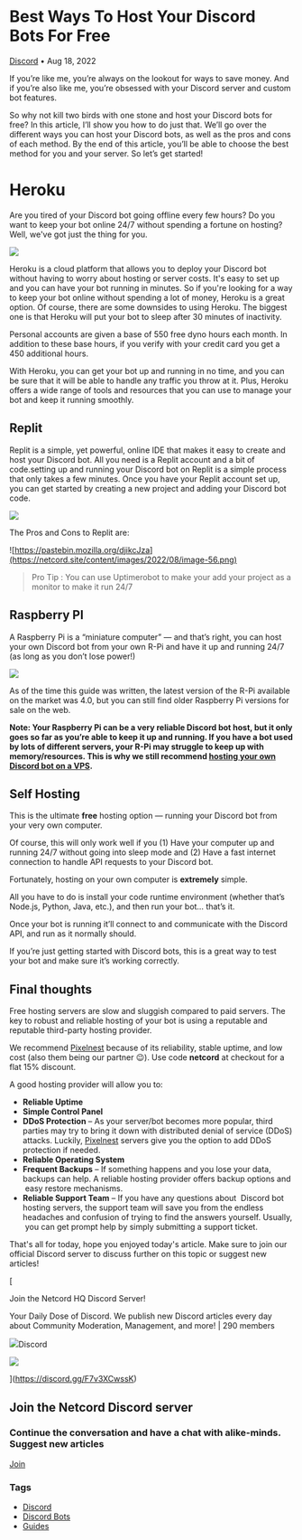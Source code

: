 Best Ways To Host Your Discord Bots For Free
============================================

[Discord](https://netcord.site/tag/discord/) • Aug 18, 2022

[](https://www.facebook.com/sharer/sharer.php?u=https://netcord.site/host-discord-bot-free/)[](https://twitter.com/intent/tweet?text=Best%20Ways%20To%20Host%20Your%20Discord%20Bots%20For%20Free&url=https://netcord.site/host-discord-bot-free/)

If you’re like me, you’re always on the lookout for ways to save money. And if you’re also like me, you’re obsessed with your Discord server and custom bot features.

So why not kill two birds with one stone and host your Discord bots for free? In this article, I’ll show you how to do just that. We’ll go over the different ways you can host your Discord bots, as well as the pros and cons of each method. By the end of this article, you’ll be able to choose the best method for you and your server. So let’s get started!

Heroku
======

Are you tired of your Discord bot going offline every few hours? Do you want to keep your bot online 24/7 without spending a fortune on hosting? Well, we've got just the thing for you.

![](https://netcord.site/content/images/2022/08/image-47.png)

Heroku is a cloud platform that allows you to deploy your Discord bot without having to worry about hosting or server costs. It's easy to set up and you can have your bot running in minutes. So if you're looking for a way to keep your bot online without spending a lot of money, Heroku is a great option. Of course, there are some downsides to using Heroku. The biggest one is that Heroku will put your bot to sleep after 30 minutes of inactivity.

Personal accounts are given a base of 550 free dyno hours each month. In addition to these base hours, if you verify with your credit card you get a 450 additional hours.

With Heroku, you can get your bot up and running in no time, and you can be sure that it will be able to handle any traffic you throw at it. Plus, Heroku offers a wide range of tools and resources that you can use to manage your bot and keep it running smoothly.

Replit  
--------

Replit is a simple, yet powerful, online IDE that makes it easy to create and host your Discord bot. All you need is a Replit account and a bit of code.setting up and running your Discord bot on Replit is a simple process that only takes a few minutes. Once you have your Replit account set up, you can get started by creating a new project and adding your Discord bot code.

![](https://netcord.site/content/images/2022/08/image-46.png)

The Pros and Cons to Replit are:

![https://pastebin.mozilla.org/djikcJza](https://netcord.site/content/images/2022/08/image-56.png)

> Pro Tip : You can use Uptimerobot to make your add your project as a monitor to make it run 24/7

Raspberry PI
------------

A Raspberry Pi is a “miniature computer” — and that’s right, you can host your own Discord bot from your own R-Pi and have it up and running 24/7 (as long as you don’t lose power!)

![](https://netcord.site/content/images/2022/08/image-48.png)

As of the time this guide was written, the latest version of the R-Pi available on the market was 4.0, but you can still find older Raspberry Pi versions for sale on the web.

****Note: Your Raspberry Pi can be a very reliable Discord bot host, but it only goes so far as you’re able to keep it up and running. If you have a bot used by lots of different servers, your R-Pi may struggle to keep up with memory/resources. This is why we still recommend [hosting your own Discord bot on a VPS](https://pixelnest.cloud/hosting/discord).****

Self Hosting
------------

This is the ultimate __free__ hosting option — running your Discord bot from your very own computer.

Of course, this will only work well if you (1) Have your computer up and running 24/7 without going into sleep mode and (2) Have a fast internet connection to handle API requests to your Discord bot.

Fortunately, hosting on your own computer is __extremely__ simple.

All you have to do is install your code runtime environment (whether that’s Node.js, Python, Java, etc.), and then run your bot… that’s it.

Once your bot is running it’ll connect to and communicate with the Discord API, and run as it normally should.

If you’re just getting started with Discord bots, this is a great way to test your bot and make sure it’s working correctly.

Final thoughts
--------------

Free hosting servers are slow and sluggish compared to paid servers. The key to robust and reliable hosting of your bot is using a reputable and reputable third-party hosting provider.

We recommend [Pixelnest](https://pixelnest.cloud/) because of its reliability, stable uptime, and low cost (also them being our partner 😉). Use code **netcord** at checkout for a flat 15% discount.

A good hosting provider will allow you to:

*   **Reliable Uptime**
*   **Simple Control Panel**
*   **DDoS Protection** – As your server/bot becomes more popular, third parties may try to bring it down with distributed denial of service (DDoS) attacks. Luckily, [Pixelnest](https://pixelnest.cloud/) servers give you the option to add DDoS protection if needed.
*   **Reliable Operating System**
*   **Frequent Backups** – If something happens and you lose your data, backups can help. A reliable hosting provider offers backup options and  easy restore mechanisms.
*   **Reliable Support Team** – If you have any questions about  Discord bot hosting servers, the support team will save you from the endless headaches and confusion of trying to find the answers yourself. Usually,  you can get prompt help by simply submitting a support ticket.

That's all for today, hope you enjoyed today's article. Make sure to join our official Discord server to discuss further on this topic or suggest new articles!

[

Join the Netcord HQ Discord Server!

Your Daily Dose of Discord. We publish new Discord articles every day about Community Moderation, Management, and more! | 290 members

![](https://discord.gg/assets/ec2c34cadd4b5f4594415127380a85e6.ico)Discord

![](https://cdn.discordapp.com/splashes/961291793075417108/55966441a25910c5bc404662d78bc9e6.jpg?size=512)

](https://discord.gg/F7v3XCwssK)

Join the Netcord Discord server
-------------------------------

### Continue the conversation and have a chat with alike-minds. Suggest new articles 

[Join](https://discord.gg/F7v3XCwssK)

### Tags

*   [Discord](/tag/discord/ "Discord")
*   [Discord Bots](/tag/bots/ "Discord Bots")
*   [Guides](/tag/guides/ "Guides")
